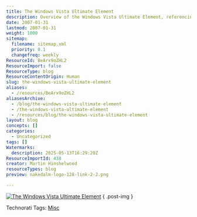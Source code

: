 ```yaml
---
title: The Windows Vista Ultimate Element
description: Overview of the Windows Vista Ultimate Element, referencing a related image and its context within technology and software discussions.
date: 2007-01-31
lastmod: 2007-01-31
weight: 1000
sitemap:
  filename: sitemap.xml
  priority: 0.1
  changefreq: weekly
ResourceId: BeArx9oZHL2
ResourceImport: false
ResourceType: blog
ResourceContentOrigin: Human
slug: the-windows-vista-ultimate-element
aliases:
  - /resources/BeArx9oZHL2
aliasesArchive:
  - /blog/the-windows-vista-ultimate-element
  - /the-windows-vista-ultimate-element
  - /resources/blog/the-windows-vista-ultimate-element
layout: blog
concepts: []
categories:
  - Uncategorized
tags: []
Watermarks:
  description: 2025-05-13T16:29:20Z
ResourceImportId: 438
creator: Martin Hinshelwood
resourceTypes: blog
preview: nakedalm-logo-128-link-2-2.png

---
```

[![The Windows Vista Ultimate Element](images/070130_the_vista_ultimate-1-1.gif)](http://blaugh.com/2007/01/30/the-windows-vista-ultimate-element)
{ .post-img }

Technorati Tags: [Misc](http://technorati.com/tags/Misc)
